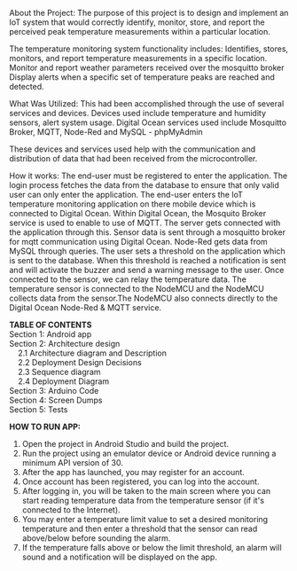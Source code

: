 About the Project:
The purpose of this project is to design and implement an IoT system that would correctly identify, monitor, store, and report the perceived peak temperature measurements within a particular location. 

The temperature monitoring system functionality includes: 
    Identifies, stores, monitors, and report temperature measurements in a specific location.
    Monitor and report weather parameters received over the mosquitto broker
    Display alerts when a specific set of temperature peaks are reached and detected. 

What Was Utilized: 
This had been accomplished through the use of several services and devices. Devices used include temperature and humidity sensors, alert system usage. Digital Ocean services used include Mosquitto Broker, MQTT, Node-Red and MySQL - phpMyAdmin

These devices and services used help with the communication and distribution of data that had been received from the microcontroller. 

How it works: 
The end-user must be registered to enter the application. The login process fetches the data from the database to ensure that only valid user can only enter the application. The end-user enters the IoT temperature monitoring application on there mobile device which is connected to Digital Ocean. Within Digital Ocean, the Mosquito Broker service is used to enable to use of MQTT. The server gets connected with the application through this. Sensor data is sent through a mosquitto broker for mqtt communication using Digital Ocean. Node-Red gets data from MySQL through queries. The user sets a threshold on the application which is sent to the database. When this threshold is reached a notification is sent and will activate the buzzer and send a warning message to the user. Once connected to the sensor, we can relay the temperature data. The temperature sensor is connected to the NodeMCU and the NodeMCU collects data from the sensor.The NodeMCU also connects directly to the Digital Ocean Node-Red & MQTT service. 

**TABLE OF CONTENTS** <br>
Section 1: Android app <br>
Section 2: Architecture design<br>
&nbsp;&nbsp;&nbsp;&nbsp;2.1   Architecture diagram and Description<br>
&nbsp;&nbsp;&nbsp;&nbsp;2.2   Deployment Design Decisions<br>
&nbsp;&nbsp;&nbsp;&nbsp;2.3   Sequence diagram<br>
&nbsp;&nbsp;&nbsp;&nbsp;2.4   Deployment Diagram<br>
Section 3: Arduino Code<br>
Section 4: Screen Dumps<br>
Section 5: Tests<br>

**HOW TO RUN APP:**
1. Open the project in Android Studio and build the project.
2. Run the project using an emulator device or Android device running a minimum API version of 30.
3. After the app has launched, you may register for an account.
4. Once account has been registered, you can log into the account.
5. After logging in, you will be taken to the main screen where you can start reading temperature data from the temperature sensor (if it's connected to the Internet).
6. You may enter a temperature limit value to set a desired monitoring temperature and then enter a threshold that the sensor can read above/below before sounding the alarm.
7. If the temperature falls above or below the limit threshold, an alarm will sound and a notification will be displayed on the app.
